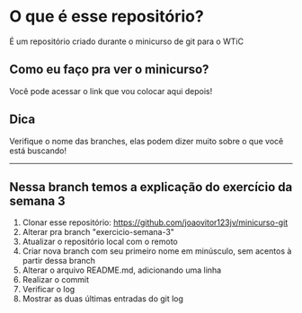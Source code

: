 # O que é esse repositório?

É um repositório criado durante o minicurso de git para o WTiC

## Como eu faço pra ver o minicurso?

Você pode acessar o link que vou colocar aqui depois!

## Dica

Verifique o nome das branches, elas podem dizer muito sobre o que você está buscando!


------
## Nessa branch temos a explicação do exercício da semana 3


1. Clonar esse repositório:   https://github.com/joaovitor123jv/minicurso-git
2. Alterar pra branch "exercicio-semana-3"
3. Atualizar o repositório local com o remoto
4. Criar nova branch com seu primeiro nome em minúsculo, sem acentos à partir dessa branch
5. Alterar o arquivo README.md, adicionando uma linha
6. Realizar o commit
7. Verificar o log
8. Mostrar as duas últimas entradas do git log




